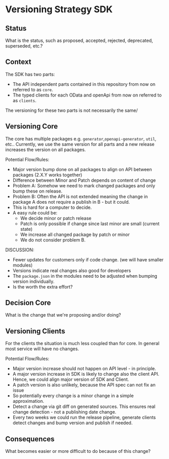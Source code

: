 # Versioning Strategy SDK

## Status

What is the status, such as proposed, accepted, rejected, deprecated, superseded, etc.?

## Context

The SDK has two parts:

- The API independent parts contained in this repository from now on referred to as `core`.
- The typed clients for each OData and openApi from now on referred to as `clients`.

The versioning for these two parts is not necessarily the same/

## Versioning Core

The core has multiple packages e.g. `generator`,`openapi-generator`, `util`, etc..
Currently, we use the same version for all parts and a new release increases the version on all packages.

Potential Flow/Rules:

- Major version bump done on all packages to align on API between packages (2.X.Y works together)
- Difference between Minor and Patch depends on content of change
- Problem A: Somehow we need to mark changed packages and only bump these on release.
- Problem B: Often the API is not extended meaning the change in package A does not require a publish in B - but it could.
- This is hard for a computer to decide.
- A easy rule could be:
  - We decide minor or patch release
  - Patch is only possible if change since last minor are small (current state)
  - We increase all changed package by patch or minor
  - We do not consider problem B.

DISCUSSION:

- Fewer updates for customers only if code change. (we will have smaller modules)
- Versions indicate real changes also good for developers
- The `package.json` in the modules need to be adjusted when bumping version individually.
- Is the worth the extra effort?

## Decision Core

What is the change that we're proposing and/or doing?

## Versioning Clients

For the clients the situation is much less coupled than for core.
In general most service will have no changes.

Potential Flow/Rules:

- Major version increase should not happen on API level - in principle.
- A major version increase in SDK is likely to change also the client API.
  Hence, we could align major version of SDK and Client.
- A patch version is also unlikely, because the API spec can not fix an issue
- So potentially every change is a minor change in a simple approximation.
- Detect a change via git diff on generated sources.
  This ensures real change detection - not a publishing date change.
- Every two weeks we could run the release pipeline, generate clients detect changes and bump version and publish if needed.

## Consequences

What becomes easier or more difficult to do because of this change?
